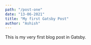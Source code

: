 ```yaml
---
path: "/post-one"
date: "13-06-2021"
title: "My first Gatsby Post"
author: "Ashish"
---
```


This is my very first blog post in Gatsby.
